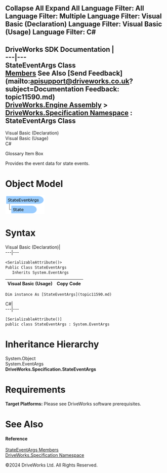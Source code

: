        

 Collapse All Expand All  Language Filter: All  Language Filter: Multiple  Language Filter: Visual Basic (Declaration) Language Filter: Visual Basic (Usage) Language Filter: C#  
---  
DriveWorks SDK Documentation  |   
---|---  
StateEventArgs Class   
[Members](topic11591.md) See Also [Send Feedback](mailto:apisupport@driveworks.co.uk?subject=Documentation Feedback: topic11590.md)  
[DriveWorks.Engine Assembly](topic2156.md) > [DriveWorks.Specification Namespace](topic10764.md) : StateEventArgs Class  
---  
  
Visual Basic (Declaration)    
Visual Basic (Usage)    
C# 

Glossary Item Box

Provides the event data for state events. 

# Object Model

![](dotnetdiagramimages/image592.png)

# Syntax

Visual Basic (Declaration)|   
---|---  
      
    
    <SerializableAttribute()>
    Public Class StateEventArgs 
       Inherits System.EventArgs  
  
Visual Basic (Usage)| Copy Code  
---|---  
      
    
    Dim instance As [StateEventArgs](topic11590.md)  
  
C#|   
---|---  
      
    
    [SerializableAttribute()]
    public class StateEventArgs : System.EventArgs   
  
# Inheritance Hierarchy

System.Object  
System.EventArgs  
**DriveWorks.Specification.StateEventArgs**  


# Requirements

**Target Platforms:** Please see DriveWorks software prerequisites.

# See Also

#### Reference

[StateEventArgs Members](topic11591.md)   
[DriveWorks.Specification Namespace](topic10764.md)

©2024 DriveWorks Ltd. All Rights Reserved.

